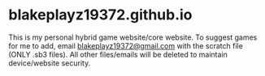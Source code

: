 # blakeplayz19372.github.io
This is my personal hybrid game website/core website.
To suggest games for me to add, email blakeplayz19372@gmail.com with the scratch file (ONLY .sb3 files).
All other files/emails will be deleted to maintain device/website security.
